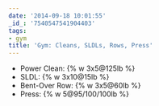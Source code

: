 ```yaml
---
date: '2014-09-18 10:01:55'
_id_: '7540547541904403'
tags:
- gym
title: 'Gym: Cleans, SLDLs, Rows, Press'
---
```


- Power Clean: {% w 3x5@125lb %}
- SLDL: {% w 3x10@15lb %}
- Bent-Over Row: {% w 3x5@60lb %}
- Press: {% w 5@95/100/100lb %}
